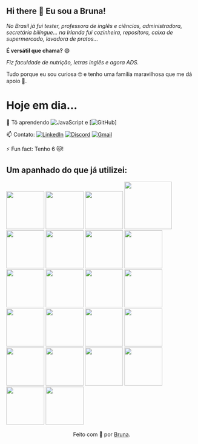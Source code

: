 ## Hi there 👋 Eu sou a Bruna!
_No Brasil já fui tester, professora de inglês e ciências, administradora, secretária bilíngue... na Irlanda fui cozinheira, repositora, caixa de supermercado, lavadora de pratos..._

**É versátil que chama?** 😄

_Fiz faculdade de nutrição, letras inglês e agora ADS._ 

Tudo porque eu sou curiosa 🤓 e tenho uma família maravilhosa que me dá apoio 🤗. 

# Hoje em dia...

🌱 Tô aprendendo  ![JavaScript](https://img.shields.io/badge/JavaScript-F7DF1E?style=for-the-badge&logo=javascript&logoColor=black) e [![GitHub](https://img.shields.io/badge/GitHub-000?style=for-the-badge&logo=github&logoColor=30A3DC)]

📫 Contato: [![LinkedIn](https://img.shields.io/badge/LinkedIn-0077B5?style=for-the-badge&logo=linkedin&logoColor=white)](https://www.linkedin.com/in/msmoserbru/) [![Discord](https://img.shields.io/badge/Discord-7289DA?style=for-the-badge&logo=discord&logoColor=white)](https://discord.com/channels/@moser_74633/) [![Gmail](https://img.shields.io/badge/Gmail-333333?style=for-the-badge&logo=gmail&logoColor=red)](mailto:contactms.moser@gmail.com)

⚡ Fun fact: Tenho 6 🐱!



## Um apanhado do que já utilizei:

<img src="https://cdn.jsdelivr.net/gh/devicons/devicon@latest/icons/jira/jira-original-wordmark.svg" width= "100px"/>  <img src="https://cdn.jsdelivr.net/gh/devicons/devicon@latest/icons/vscode/vscode-original-wordmark.svg" width= "100px"/> <img src="https://cdn.jsdelivr.net/gh/devicons/devicon@latest/icons/postman/postman-original.svg" width= "100px"/> 
<img src="https://cdn.jsdelivr.net/gh/devicons/devicon@latest/icons/cypressio/cypressio-original-wordmark.svg" width= "125px"/> <img src="https://cdn.jsdelivr.net/gh/devicons/devicon@latest/icons/selenium/selenium-original.svg" width= "100px"/> <img src="https://cdn.jsdelivr.net/gh/devicons/devicon@latest/icons/git/git-plain-wordmark.svg" width= "100px"/> <img src="https://cdn.jsdelivr.net/gh/devicons/devicon@latest/icons/github/github-original-wordmark.svg" width= "100px"/> <img src="https://cdn.jsdelivr.net/gh/devicons/devicon@latest/icons/gitlab/gitlab-original.svg" width= "100px"/> <img src="https://cdn.jsdelivr.net/gh/devicons/devicon@latest/icons/docker/docker-original-wordmark.svg" width= "100px"/> <img src="https://cdn.jsdelivr.net/gh/devicons/devicon@latest/icons/linux/linux-original.svg" width= "100px"/> <img src="https://cdn.jsdelivr.net/gh/devicons/devicon@latest/icons/windows8/windows8-original.svg" width= "100px"/> <img src="https://cdn.jsdelivr.net/gh/devicons/devicon@latest/icons/ubuntu/ubuntu-original.svg" width= "100px"/> <img src="https://cdn.jsdelivr.net/gh/devicons/devicon@latest/icons/android/android-original.svg" width= "100px"/> <img src="https://cdn.jsdelivr.net/gh/devicons/devicon@latest/icons/apple/apple-original.svg" width= "100px"/> <img src="https://cdn.jsdelivr.net/gh/devicons/devicon@latest/icons/javascript/javascript-original.svg" width= "100px"/> <img src="https://cdn.jsdelivr.net/gh/devicons/devicon@latest/icons/python/python-original.svg" width= "100px"/> <img src="https://cdn.jsdelivr.net/gh/devicons/devicon@latest/icons/cplusplus/cplusplus-original.svg" width= "100px"/> <img src="https://cdn.jsdelivr.net/gh/devicons/devicon@latest/icons/azure/azure-original.svg" width= "100px"/> <img src="https://cdn.jsdelivr.net/gh/devicons/devicon@latest/icons/amazonwebservices/amazonwebservices-plain-wordmark.svg" width= "100px"/> <img src="https://cdn.jsdelivr.net/gh/devicons/devicon@latest/icons/mysql/mysql-original.svg" width= "100px"/> <img src="https://cdn.jsdelivr.net/gh/devicons/devicon@latest/icons/csharp/csharp-original.svg" width= "100px"/> <img src="https://cdn.jsdelivr.net/gh/devicons/devicon@latest/icons/canva/canva-original.svg" width= "100px"/>
          

          

<div align="center">Feito com 💜 por <a href="https://linkedin/msmoserbru">Bruna</a>.</div>





<!--
**msmoserbru/msmoserbru** is a ✨ _special_ ✨ repository because its `README.md` (this file) appears on your GitHub profile.

Here are some ideas to get you started:

- 🔭 I’m currently working on ...
- 🌱 I’m currently learning ...
- 👯 I’m looking to collaborate on ...
- 🤔 I’m looking for help with ...
- 💬 Ask me about ...
- 📫 How to reach me: ...
- 😄 Pronouns: ...
- ⚡ Fun fact: ...
-->
